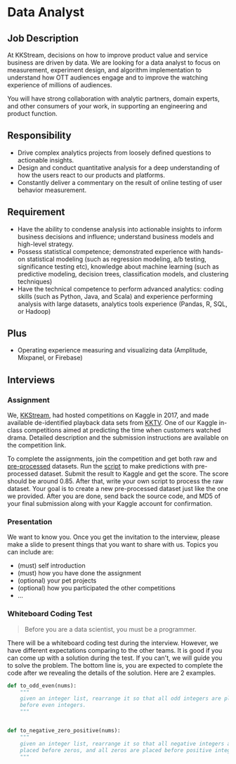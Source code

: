 # Data Analyst

## Job Description
At KKStream, decisions on how to improve product value and service business are driven by data. We are looking for a data analyst to focus on measurement, experiment design, and algorithm implementation to understand how OTT audiences engage and to improve the watching experience of millions of audiences.

You will have strong collaboration with analytic partners, domain experts, and other consumers of your work, in supporting an engineering and product function.

## Responsibility
* Drive complex analytics projects from loosely defined questions to actionable insights.
* Design and conduct quantitative analysis for a deep understanding of how the users react to our products and platforms.
* Constantly deliver a commentary on the result of online testing of user behavior measurement.

## Requirement
* Have the ability to condense analysis into actionable insights to inform business decisions and influence; understand business models and high-level strategy.
* Possess statistical competence; demonstrated experience with hands-on statistical modeling (such as regression modeling, a/b testing, significance testing etc), knowledge about machine learning (such as predictive modeling, decision trees, classification models, and clustering techniques)
* Have the technical competence to perform advanced analytics: coding skills (such as Python, Java, and Scala) and experience performing analysis with large datasets, analytics tools experience (Pandas, R, SQL, or Hadoop)

## Plus
* Operating experience measuring and visualizing data (Amplitude, Mixpanel, or Firebase)

## Interviews

### Assignment

We, [KKStream](https://www.kkstream.com.tw/en/), had hosted competitions on Kaggle in 2017, and made available de-identified playback data sets from [KKTV](https://www.kktv.me/). One of our Kaggle in-class competitions aimed at predicting the time when customers watched drama. Detailed description and the submission instructions are available on the competition link.

To complete the assignments, join the competition and get both raw and [pre-processed](./assignment_01/preprocessed_datasets.zip) datasets. Run the [script](./assignment_01/experiments.py) to make predictions with pre-processed dataset. Submit the result to Kaggle and get the score. The score should be around 0.85. After that, write your own script to process the raw dataset. Your goal is to create a new pre-processed dataset just like the one we provided. After you are done, send back the source code, and MD5 of your final submission along with your Kaggle account for confirmation.

### Presentation

We want to know you. Once you get the invitation to the interview, please make a slide to present things that you want to share with us. Topics you can include are:

* (must) self introduction
* (must) how you have done the assignment
* (optional) your pet projects
* (optional) how you participated the other competitions
* ...

### Whiteboard Coding Test

> Before you are a data scientist, you must be a programmer.

There will be a whiteboard coding test during the interview. However, we have different expectations comparing to the other teams. It is good if you can come up with a solution during the test. If you can't, we will guide you to solve the problem. The bottom line is, you are expected to complete the code after we revealing the details of the solution. Here are 2 examples.

``` python
def to_odd_even(nums):
    """
    given an integer list, rearrange it so that all odd integers are placed
    before even integers.
    """


def to_negative_zero_positive(nums):
    """
    given an integer list, rearrange it so that all negative integers are
    placed before zeros, and all zeros are placed before positive integers.
    """
```
